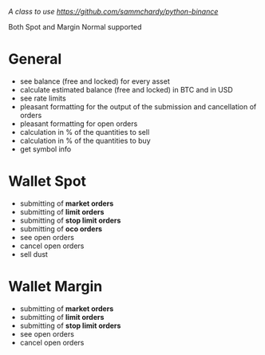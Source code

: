 *A class to use https://github.com/sammchardy/python-binance*

Both Spot and Margin Normal supported

# General
- see balance (free and locked) for every asset
- calculate estimated balance (free and locked) in BTC and in USD 
- see rate limits
- pleasant formatting for the output of the submission and cancellation of orders
- pleasant formatting for open orders
- calculation in % of the quantities to sell
- calculation in % of the quantities to buy
- get symbol info

# Wallet Spot
- submitting of **market orders** 
- submitting of **limit orders**
- submitting of **stop limit orders**
- submitting of **oco orders**
- see open orders
- cancel open orders
- sell dust

# Wallet Margin
- submitting of **market orders** 
- submitting of **limit orders**
- submitting of **stop limit orders**
- see open orders
- cancel open orders
